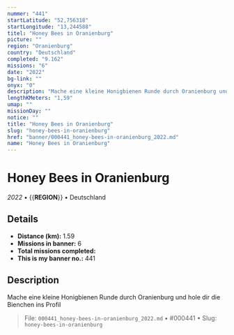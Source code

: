 ```yaml
---
nummer: "441"
startLatitude: "52,756318"
startLongitude: "13,244588"
titel: "Honey Bees in Oranienburg"
picture: ""
region: "Oranienburg"
country: "Deutschland"
completed: "9.162"
missions: "6"
date: "2022"
bg-link: ""
onyx: "0"
description: "Mache eine kleine Honigbienen Runde durch Oranienburg und hole dir die Bienchen ins Profil"
lengthKMeters: "1,59"
umap: ""
missionDay: ""
notice: ""
title: "Honey Bees in Oranienburg"
slug: "honey-bees-in-oranienburg"
href: "banner/000441_honey-bees-in-oranienburg_2022.md"
name: "Honey Bees in Oranienburg"
---
```

# Honey Bees in Oranienburg

*2022* • {{__REGION__}} • Deutschland





## Details
- **Distance (km):** 1.59
- **Missions in banner:** 6
- **Total missions completed:** 
- **This is my banner no.:** 441



## Description
Mache eine kleine Honigbienen Runde durch Oranienburg und hole dir die Bienchen ins Profil




> File: `000441_honey-bees-in-oranienburg_2022.md` • #000441 • Slug: `honey-bees-in-oranienburg`
